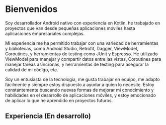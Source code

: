 

# Bienvenidos

Soy desarrollador Android nativo con experiencia en Kotlin, he trabajado en proyectos que van desde pequeñas aplicaciones móviles hasta aplicaciones empresariales complejas.

Mi experiencia me ha permitido trabajar con una variedad de herramientas y bibliotecas, como Android Studio, Retrofit, Dagger, ViewModel, Coroutines, y herramientas de testing como JUnit y Espresso. He utilizado ViewModel para manejar y compartir datos entre las vistas, Coroutines para manejar tareas asíncronas, y herramientas de testing para asegurar la calidad de mi código, etc.

Soy un entusiasta de la tecnología, me gusta trabajar en equipo, me adapto fácilmente y siempre estoy dispuesto a ayudar a quien lo necesite. Estoy constantemente buscando nuevas formas de mejorar mi conocimiento y habilidades en el desarrollo de aplicaciones móviles, y estoy emocionado de aplicar lo que he aprendido en proyectos futuros.

## Experiencia (En desarrollo)
